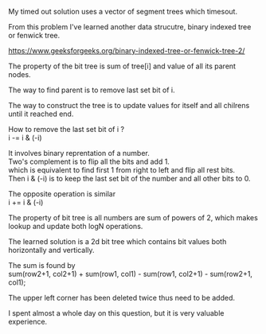 My timed out solution uses a vector of segment trees which timesout.

From this problem I've learned another data strucutre, binary indexed tree or fenwick tree.

https://www.geeksforgeeks.org/binary-indexed-tree-or-fenwick-tree-2/

The property of the bit tree is sum of tree[i] and value of all its parent nodes.

The way to find parent is to remove last set bit of i.

The way to construct the tree is to update values for itself and all chilrens until it reached end.

How to remove the last set bit of i ?\
i -= i & (-i)

It involves binary reprentation of a number. \
Two's complement is to flip all the bits and add 1.\
which is equivalent to find first 1 from right to left and flip all rest bits.\
Then i & (-i) is to keep the last set bit of the number and all other bits to 0.

The opposite operation is similar\
i += i & (-i)

The property of bit tree is all numbers are sum of powers of 2, which makes lookup and update both logN operations.

The learned solution is a 2d bit tree which contains bit values both horizontally and vertically.

The sum is found by\
sum(row2+1, col2+1) + sum(row1, col1) - sum(row1, col2+1) - sum(row2+1, col1);

The upper left corner has been deleted twice thus need to be added.

I spent almost a whole day on this question, but it is very valuable experience.
